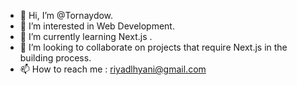 - 👋 Hi, I’m @Tornaydow.
- 👀 I’m interested in Web Development.
- 🌱 I’m currently learning Next.js .
- 💞️ I’m looking to collaborate on projects that require Next.js in the building process.
- 📫 How to reach me : riyadlhyani@gmail.com

<!---
Tornaydow/Tornaydow is a ✨ special ✨ repository because its `README.md` (this file) appears on your GitHub profile.
You can click the Preview link to take a look at your changes.
--->
